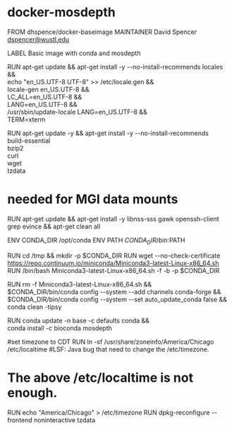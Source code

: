 # docker-mosdepth

FROM dhspence/docker-baseimage
MAINTAINER David Spencer <dspencer@wustl.edu>

LABEL Basic image with conda and mosdepth

RUN apt-get update && apt-get install -y --no-install-recommends locales && \
    echo "en_US.UTF-8 UTF-8" >> /etc/locale.gen && \
    locale-gen en_US.UTF-8 && \
    LC_ALL=en_US.UTF-8 && \
    LANG=en_US.UTF-8 && \
    /usr/sbin/update-locale LANG=en_US.UTF-8 && \
    TERM=xterm

RUN apt-get update -y && apt-get install -y --no-install-recommends \
    build-essential \
    bzip2 \
    curl \
    wget \
    tzdata 

# needed for MGI data mounts
RUN apt-get update && apt-get install -y libnss-sss gawk openssh-client grep evince && apt-get clean all

ENV CONDA_DIR /opt/conda
ENV PATH $CONDA_DIR/bin:$PATH

RUN cd /tmp && mkdir -p $CONDA_DIR 
RUN wget --no-check-certificate https://repo.continuum.io/miniconda/Miniconda3-latest-Linux-x86_64.sh 
RUN /bin/bash Miniconda3-latest-Linux-x86_64.sh -f -b -p $CONDA_DIR

RUN rm -f Miniconda3-latest-Linux-x86_64.sh  && \
    $CONDA_DIR/bin/conda config --system --add channels conda-forge && \
    $CONDA_DIR/bin/conda config --system --set auto_update_conda false && \
    conda clean -tipsy

RUN conda update -n base -c defaults conda && \
    conda install -c bioconda mosdepth

#set timezone to CDT
RUN ln -sf /usr/share/zoneinfo/America/Chicago /etc/localtime
#LSF: Java bug that need to change the /etc/timezone.
#     The above /etc/localtime is not enough.
RUN echo "America/Chicago" > /etc/timezone
RUN dpkg-reconfigure --frontend noninteractive tzdata
